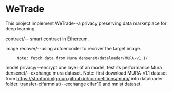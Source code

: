 # WeTrade

This project implement WeTrade--a privacy preserving data marketplace for deep learning.

contract/-- smart contract in Ethereum.

image recover/--using autoencoder to recover the target image.

         Note: fetch data from Mura densenet/dataloader/MURA-v1.1/
model privacy/--encrypt one layer of an model, test its performance
Mura densenet/--exchange mura dataset. 
         Note: first download MURA-v1.1 dataset from https://stanfordmlgroup.github.io/competitions/mura/ into dataloader folder.
transfer-cifarmnist/--exchange cifar10 and mnist dataset.
